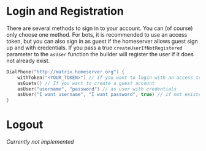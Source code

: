 # Login and Registration

There are several methods to sign in to your account. You can (of course) only choose one method.
For bots, it is recommended to use an access token, but you can also sign in as guest if the homeserver allows
guest sign up and with credentials. If you pass a true `createUserIfNotRegistered` parameter to the `asUser` function
the builder will register the user if it does not already exist.

```kotlin
DialPhone("http://matrix.homeserver.org") {
    withToken("<YOUR_TOKEN>") // If you want to login with an access token
    asGuets() // If you want to create a guest account
    asUser("username", "password") // as user with credentials
    asUser("I want username", "I want password", true) // if not existent, create user
}
```

# Logout

*Currently not implemented*